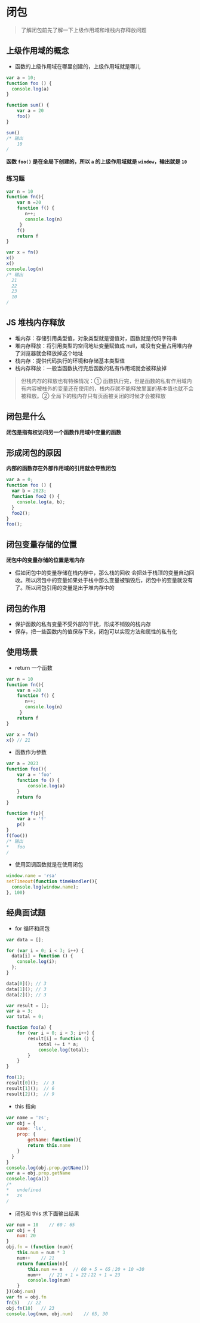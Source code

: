 # 闭包
>了解闭包前先了解一下上级作用域和堆栈内存释放问题
## 上级作用域的概念
* 函数的上级作用域在哪里创建的，上级作用域就是哪儿
```js
var a = 10;
function foo () {
  console.log(a)
}

function sum() {
    var a = 20
    foo()
}

sum()
/* 输出
    10
/
```
**函数 `foo()` 是在全局下创建的，所以 `a` 的上级作用域就是 `window`，输出就是 `10`**
### 练习题
```js
var n = 10
function fn(){
    var n =20
    function f() {
       n++;
       console.log(n)
     }
    f()
    return f
}

var x = fn()
x()
x()
console.log(n)
/* 输出
  21
  22
  23
  10
/
```
## JS 堆栈内存释放
* 堆内存：存储引用类型值，对象类型就是键值对，函数就是代码字符串
* 堆内存释放：将引用类型的空间地址变量赋值成 null，或没有变量占用堆内存了浏览器就会释放掉这个地址
* 栈内存：提供代码执行的环境和存储基本类型值
* 栈内存释放：一般当函数执行完后函数的私有作用域就会被释放掉
> 但栈内存的释放也有特殊情况：① 函数执行完，但是函数的私有作用域内有内容被栈外的变量还在使用的，栈内存就不能释放里面的基本值也就不会被释放。② 全局下的栈内存只有页面被关闭的时候才会被释放
## 闭包是什么
**闭包是指有权访问另一个函数作用域中变量的函数**
## 形成闭包的原因
**内部的函数存在外部作用域的引用就会导致闭包**
```js
var a = 0;
function foo () {
  var b = 2023;
  function foo2 () {
    console.log(a, b);
  }
  foo2();
}
foo();
```
## 闭包变量存储的位置
**闭包中的变量存储的位置是堆内存**
* 假如闭包中的变量存储在栈内存中，那么栈的回收 会把处于栈顶的变量自动回收。所以闭包中的变量如果处于栈中那么变量被销毁后，闭包中的变量就没有了。所以闭包引用的变量是出于堆内存中的
## 闭包的作用
* 保护函数的私有变量不受外部的干扰，形成不销毁的栈内存
* 保存，把一些函数内的值保存下来，闭包可以实现方法和属性的私有化
## 使用场景
* return 一个函数
```js
var n = 10
function fn(){
    var n =20
    function f() {
       n++;
       console.log(n)
     }
    return f
}

var x = fn()
x() // 21
```
* 函数作为参数
```js
var a = 2023
function foo(){
    var a = 'foo'
    function fo () {
        console.log(a)
    }
    return fo
}

function f(p){
    var a = 'f'
    p()
}
f(foo())
/* 输出
*   foo
/ 
```
* 使用回调函数就是在使用闭包
```js
window.name = 'rsa'
setTimeout(function timeHandler(){
  console.log(window.name);
}, 100)
```

## 经典面试题
* for 循环和闭包
```js
var data = [];

for (var i = 0; i < 3; i++) {
  data[i] = function () {
    console.log(i);
  };
}

data[0](); // 3
data[1](); // 3
data[2](); // 3
```
```js
var result = [];
var a = 3;
var total = 0;

function foo(a) {
    for (var i = 0; i < 3; i++) {
        result[i] = function () {
            total += i * a;
            console.log(total);
        }
    }
}

foo(1);
result[0]();  // 3
result[1]();  // 6
result[2]();  // 9
```
* this 指向
```js
var name = 'zs';
var obj = {
    name: 'ls',
    prop: {
        getName: function(){
        return this.name
    }
  }
}
console.log(obj.prop.getName())
var a = obj.prop.getName
console.log(a())
/*
*   undefined
*   zs
/
```
* 闭包和 this 求下面输出结果
```js
var num = 10    // 60； 65
var obj = {
    num: 20    
}
obj.fn = (function (num){
    this.num = num * 3
    num++    // 21
    return function(n){
        this.num += n    // 60 + 5 = 65；20 + 10 =30
        num++   // 21 + 1 = 22；22 + 1 = 23
        console.log(num)
    }
})(obj.num)
var fn = obj.fn
fn(5)   // 22
obj.fn(10)   // 23
console.log(num, obj.num)    // 65, 30
```